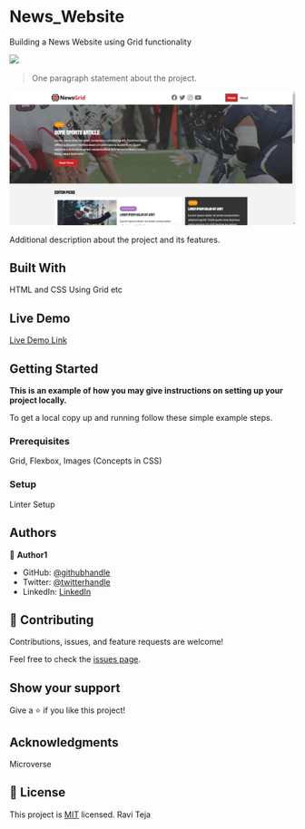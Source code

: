 # News_Website
Building a News Website using Grid functionality

![](https://img.shields.io/badge/Microverse-blueviolet)

> One paragraph statement about the project.

![screenshot](./image_resources/Website/newgrid_website.jpg)

Additional description about the project and its features.

## Built With

HTML and CSS
Using Grid etc


## Live Demo


[Live Demo Link](https://github.com/RaviTejaM9602/News_Website)



## Getting Started

**This is an example of how you may give instructions on setting up your project locally.**



To get a local copy up and running follow these simple example steps.

### Prerequisites
Grid, Flexbox, Images (Concepts in CSS)
### Setup
Linter Setup 


## Authors

👤 **Author1**

- GitHub: [@githubhandle](https://github.com/RaviTejaM9602/News_Website)
- Twitter: [@twitterhandle](https://twitter.com/RaviTejaMekala1)
- LinkedIn: [LinkedIn](https://www.linkedin.com/in/ravi-teja-8499a31b9/)

## 🤝 Contributing

Contributions, issues, and feature requests are welcome!

Feel free to check the [issues page](../../issues/).

## Show your support

Give a ⭐️ if you like this project!

## Acknowledgments

Microverse

## 📝 License

This project is [MIT](./MIT.md) licensed.
Ravi Teja


